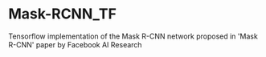 # Mask-RCNN_TF
Tensorflow implementation of the Mask R-CNN network proposed in 'Mask R-CNN' paper by Facebook AI Research
